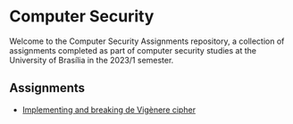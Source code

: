 # Computer Security 

Welcome to the Computer Security Assignments repository, a collection of assignments completed as part of computer security studies at the University of Brasília in the 2023/1 semester.

## Assignments 
- [Implementing and breaking de Vigènere cipher](Trabalho-1/)
